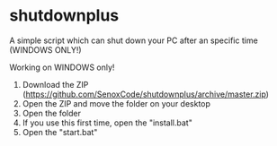 # shutdownplus
A simple script which can shut down your PC after an specific time (WINDOWS ONLY!)

Working on WINDOWS only!
1. Download the ZIP (https://github.com/SenoxCode/shutdownplus/archive/master.zip)
2. Open the ZIP and move the folder on your desktop
3. Open the folder
4. If you use this first time, open the "install.bat"
5. Open the "start.bat"
